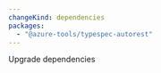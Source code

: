 ```yaml
---
changeKind: dependencies
packages:
  - "@azure-tools/typespec-autorest"
---
```


Upgrade dependencies